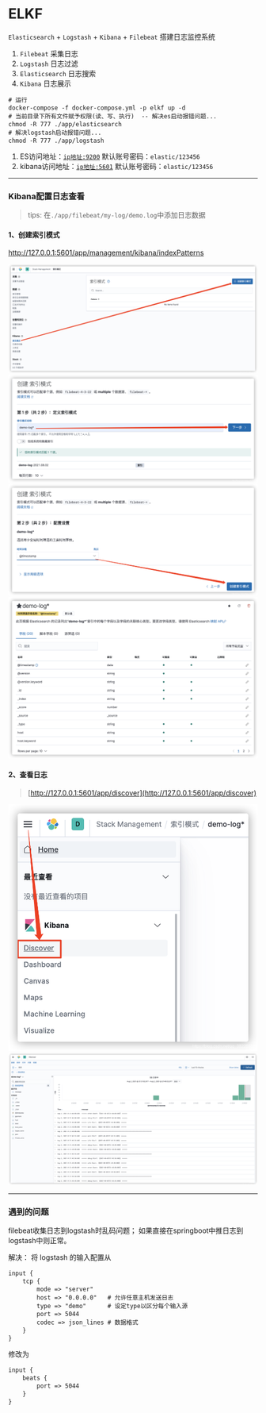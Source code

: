 # ELKF

`Elasticsearch` + `Logstash` + `Kibana` + `Filebeat` 搭建日志监控系统

1. `Filebeat` 采集日志
2. `Logstash` 日志过滤
3. `Elasticsearch` 日志搜索
4. `Kibana` 日志展示

```shell
# 运行
docker-compose -f docker-compose.yml -p elkf up -d
# 当前目录下所有文件赋予权限(读、写、执行)  -- 解决es启动报错问题...
chmod -R 777 ./app/elasticsearch
# 解决logstash启动报错问题...
chmod -R 777 ./app/logstash
```

1. ES访问地址：[`ip地址:9200`](http://127.0.0.1:9200)
   默认账号密码：`elastic/123456`
2. kibana访问地址：[`ip地址:5601`](http://127.0.0.1:5601)
   默认账号密码：`elastic/123456`

---

### Kibana配置日志查看

> tips: 在`./app/filebeat/my-log/demo.log`中添加日志数据

#### 1、创建索引模式

http://127.0.0.1:5601/app/management/kibana/indexPatterns

![img.png](images/log-01.png)
![img.png](images/log-02.png)
![img.png](images/log-03.png)
![img.png](images/log-04.png)

#### 2、查看日志

> [http://127.0.0.1:5601/app/discover](http://127.0.0.1:5601/app/discover)

![img.png](images/log-05.png)
![img.png](images/log-06.png)

---

### 遇到的问题

filebeat收集日志到logstash时乱码问题；
如果直接在springboot中推日志到logstash中则正常。

解决： 将 logstash 的输入配置从

```
input {
    tcp {
        mode => "server"
        host => "0.0.0.0"   # 允许任意主机发送日志
        type => "demo"      # 设定type以区分每个输入源
        port => 5044
        codec => json_lines # 数据格式
    }
}
```

修改为

```
input {
    beats {
        port => 5044
    }
}
```
